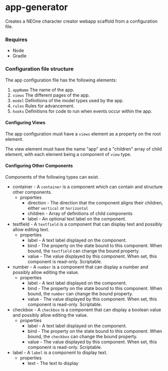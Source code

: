 # app-generator
Creates a NEOne character creator webapp scaffold from a configuration file.

### Requires
 * Node
 * Gradle
 
### Configuration file structure
The app configuration file has the following elements:
1. `appName` The name of the app.
2. `views` The different pages of the app.
3. `model` Definitions of the model types used by the app.
4. `rules` Rules for advancement.
5. `hooks` Definitions for code to run when events occur within the app.

#### Configuring Views
The app configuration must have a `views` element as a property on the root element.

The view element must have the name "app" and a "children" array of child element, with each element being a component of `view` type.

#### Configuring Other Components
Components of the following types can exist.
* container - A `container` is a component which can contain and structure other components.
    * properties 
        * direction - The direction that the component aligns their children, either `vertical` or `horizontal`
        * children - Array of definitions of child components
        * label - An optional text label on the component.
* textfield - A `textfield` is a component that can display text and possibly allow editing text.
    * properties
        * label - A text label displayed on the component.
        * bind - The property on the state bound to this component. When bound, the `textfield` can change the bound property.
        * value - The value displayed by this component. When set, this component is read-only. Scriptable. 
* number - A `number` is a component that can display a number and possibly allow editing the value.
    * properties
        * label - A text label displayed on the component.
        * bind - The property on the state bound to this component. When bound, the `number` can change the bound property.
        * value - The value displayed by this component. When set, this component is read-only. Scriptable.
* checkbox - A `checkbox` is a component that can display a boolean value and possibly allow editing the value.
    * properties
        * label - A text label displayed on the component.
        * bind - The property on the state bound to this component. When bound, the `checkbox` can change the bound property.
        * value - The value displayed by this component. When set, this component is read-only. Scriptable.
* label - A `label` is a component to display text.
    * properties
        * text - The text to display